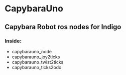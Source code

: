 # CapybaraUno
## Capybara Robot ros nodes for Indigo 

### Inside:
* capybarauno_node
* capybarauno_joy2ticks
* capybarauno_twist2ticks
* capybarauno_ticks2odo
